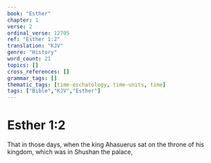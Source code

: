 ```yaml
---
book: "Esther"
chapter: 1
verse: 2
ordinal_verse: 12705
ref: "Esther 1:2"
translation: "KJV"
genre: "History"
word_count: 21
topics: []
cross_references: []
grammar_tags: []
thematic_tags: [time-eschatology, time-units, time]
tags: ["Bible","KJV","Esther"]
---
```


# Esther 1:2

That in those days, when the king Ahasuerus sat on the throne of his kingdom, which was in Shushan the palace,

